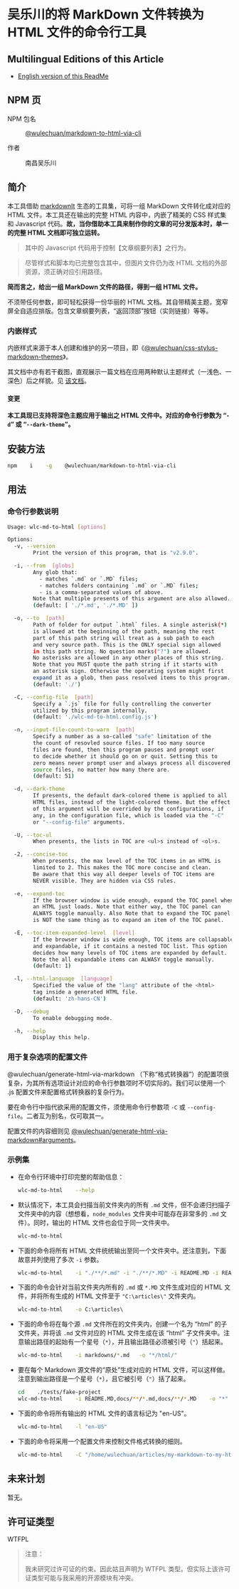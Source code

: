 # 吴乐川的将 MarkDown 文件转换为 HTML 文件的命令行工具


## Multilingual Editions of this Article

- [English version of this ReadMe](./ReadMe.md)




## NPM 页

<dl>
<dt>NPM 包名</dt>
<dd>

[@wulechuan/markdown-to-html-via-cli](https://www.npmjs.com/package/@wulechuan/markdown-to-html-via-cli)

</dd>
<dt>作者</dt>
<dd><p>南昌吴乐川</p></dd>
</dl>





## 简介

本工具借助 [markdownIt](https://www.npmjs.com/package/markdown-it) 生态的工具集，可将一组 MarkDown 文件转化成对应的 HTML 文件。本工具还在输出的完整 HTML 内容中，内嵌了精美的 CSS 样式集和 Javascript 代码。**故，当你借助本工具来制作你的文章的可分发版本时，单一的完整 HTML 文档即可独立运转。**

> 其中的 Javascript 代码用于控制【文章纲要列表】之行为。

> 尽管样式和脚本均已完整包含其中，但图片文件仍为改 HTML 文档的外部资源，须正确对应引用路径。

**简而言之，给出一组 MarkDown 文件的路径，得到一组 HTML 文件。**

不须带任何参数，即可轻松获得一份华丽的 HTML 文档。其自带精美主题，宽窄屏全自适应排版。包含文章纲要列表，“返回顶部”按钮（实则链接）等等。


### 内嵌样式

内嵌样式来源于本人创建和维护的另一项目，即《[@wulechuan/css-stylus-markdown-themes](https://www.npmjs.com/package/@wulechuan/css-stylus-markdown-themes)》。

其文档中亦有若干截图，直观展示一篇文档在应用两种默认主题样式（一浅色、一深色）后之样貌。见 [该文档](https://github.com/wulechuan/wulechuan-css-stylus-themes-for-htmls-via-markdowns/blob/master/documents/refs/zh-hans-CN/application-examples.md)。


#### 变更

**本工具现已支持将深色主题应用于输出之 HTML 文件中。对应的命令行参数为 “`-d`” 或 “`--dark-theme`”。**



## 安装方法

```bash
npm    i    -g    @wulechuan/markdown-to-html-via-cli
```


## 用法


### 命令行参数说明


```bash
Usage: wlc-md-to-html [options]

Options:
  -v, --version
        Print the version of this program, that is "v2.9.0".

  -i, --from  [globs]
        Any glob that:
          - matches `.md` or `.MD` files;
          - matches folders containing `.md` or `.MD` files;
          - is a comma-separated values of above.
        Note that multiple presents of this argument are also allowed.
        (default: [ './*.md', './*.MD' ])

  -o, --to  [path]
        Path of folder for output `.html` files. A single asterisk(*)
        is allowed at the beginning of the path, meaning the rest
        part of this path string will treat as a sub path to each
        and very source path. This is the ONLY special sign allowed
        in this path string. No question marks("?") are allowed.
        No asterisks are allowed in any other places of this string.
        Note that you MUST quote the path string if it starts with
        an asterisk sign. Otherwise the operating system might first
        expand it as a glob, then pass resolved items to this program.
        (default: './')

  -C, --config-file  [path]
        Specify a `.js` file for fully controlling the converter
        utilized by this program internally.
        (default: './wlc-md-to-html.config.js')

  -n, --input-file-count-to-warn  [path]
        Specify a number as a so-called "safe" limitation of the
        the count of resovled source files. If too many source
        files are found, then this program pauses and prompt user
        to decide whether it should go on or quit. Setting this to
        zero means never prompt user and always process all discovered
        source files, no matter how many there are.
        (default: 51)

  -d, --dark-theme
        If presents, the default dark-colored theme is applied to all
        HTML files, instead of the light-colored theme. But the effect
        of this argument will be overrided by the configurations, if
        any, in the configuration file, which is loaded via the "-C"
        or "--config-file" arguments.

  -U, --toc-ul
        When presents, the lists in TOC are <ul>s instead of <ol>s.

  -2, --concise-toc
        When presents, the max level of the TOC items in an HTML is
        limited to 2. This makes the TOC more concise and clean.
        Be aware that this way all deeper levels of TOC items are
        NEVER visible. They are hidden via CSS rules.

  -e, --expand-toc
        If the browser window is wide enough, expand the TOC panel when
        an HTML just loads. Note that either way, the TOC panel can
        ALWAYS toggle manually. Also Note that to expand the TOC panel
        is NOT the same thing as to expand an item of the TOC panel.

  -E, --toc-item-expanded-level  [level]
        If the browser window is wide enough, TOC items are collapsable
        and expandable, if it contains a nested TOC list. This option
        decides how many levels of TOC items are expanded by default.
        Note the all expandable items can ALWASY toggle manually.
        (default: 1)

  -l, --html-language  [language]
        Specified the value of the "lang" attribute of the <html>
        tag inside a generated HTML file.
        (default: 'zh-hans-CN')

  -D, --debug
        To enable debugging mode.

  -h, --help
        Display this help.

```


### 用于复杂选项的配置文件

@wulechuan/generate-html-via-markdown （下称“格式转换器”）的配置项很复杂，为其所有选项设计对应的命令行参数项时不切实际的。我们可以使用一个 .js 配置文件来配置格式转换器的复杂行为。

要在命令行中指代欲采用的配置文件，须使用命令行参数项 `-C` 或 `--config-file`。二者互为别名，仅可取其一。

配置文件的内容细则见 [@wulechuan/generate-html-via-markdown#arguments](https://www.npmjs.com/package/@wulechuan/generate-html-via-markdown#arguments)。



### 示例集

-   在命令行环境中打印完整的帮助信息：

    ```bash
    wlc-md-to-html    --help
    ```

-   默认情况下，本工具会扫描当前文件夹内的所有 `.md` 文件，但不会递归扫描子文件夹中的内容（想想看，`node_modules` 文件夹中可能存在非常多的 `.md` 文件）。同时，输出的 HTML 文件也会位于同一文件夹中。

    ```bash
    wlc-md-to-html
    ```

-   下面的命令将所有 HTML 文件统统输出至同一个文件夹中。还注意到，下面故意并列使用了多次 `-i` 参数。

    ```bash
    wlc-md-to-html    -i "./**/*.md" -i "./**/*.MD" -i README.MD -i README.md   -o "/home/wulechuan/articles/html/"
    ```

-   下面的命令会针对当前文件夹内所有的 `.md` 或 `*.MD` 文件生成对应的 HTML 文件，并将所有生成的 HTML 文件至于 `"C:\articles\"` 文件夹内。

    ```bat
    wlc-md-to-html    -o C:\articles\
    ```

-   下面的命令将在每个源 `.md` 文件所在的文件夹内，创建一个名为 “html” 的子文件夹，并将该 `.md` 文件对应的 HTML 文件生成在该 “html” 子文件夹中。注意输出路径的起始有一个星号（`*`），并且输出路径必须被引号（`"`）括起来。

    ```bash
    wlc-md-to-html    -i markdowns/*.md   -o "*/html/"
    ```

-   要在每个 Markdown 源文件的“原处”生成对应的 HTML 文件，可以这样做。注意到输出路径是一个星号（`*`），且它被引号（`"`）括了起来。

    ```bash
    cd    ./tests/fake-project
    wlc-md-to-html    -i README.MD,docs/**/*.md,docs/**/*.MD    -o "*"
    ```

-   下面的命令将所有输出的 HTML 文件的语言标记为 "en-US"。

    ```bash
    wlc-md-to-html    -l "en-US"
    ```

-   下面的命令将采用一个配置文件来控制文件格式转换的细则。

    ```bash
    wlc-md-to-html    -C "/home/wulechuan/articles/my-markdown-to-my-html.config.js"
    ```






## 未来计划

暂无。


## 许可证类型

WTFPL

> 注意：
>
> 我未研究过许可证的约束。因此姑且声明为 WTFPL 类型。但实际上该许可证类型可能与我采用的开源模块有冲突。


